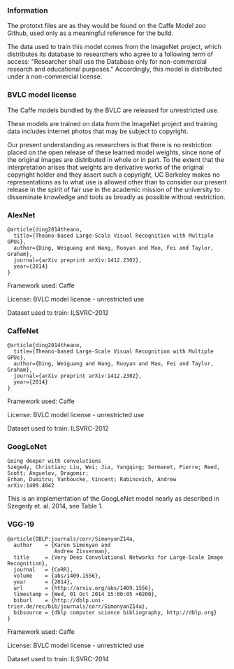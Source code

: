### Information

The prototxt files are as they would be found on the Caffe Model zoo Github, used only as a meaningful reference for the build.

The data used to train this model comes from the ImageNet project, which distributes its database to researchers who agree to a following term of access: "Researcher shall use the Database only for non-commercial research and educational purposes." Accordingly, this model is distributed under a non-commercial license.

### BVLC model license

The Caffe models bundled by the BVLC are released for unrestricted use.

These models are trained on data from the ImageNet project and training data includes internet photos that may be subject to copyright.

Our present understanding as researchers is that there is no restriction placed on the open release of these learned model weights, since none of the original images are distributed in whole or in part. To the extent that the interpretation arises that weights are derivative works of the original copyright holder and they assert such a copyright, UC Berkeley makes no representations as to what use is allowed other than to consider our present release in the spirit of fair use in the academic mission of the university to disseminate knowledge and tools as broadly as possible without restriction.

### AlexNet

    @article{ding2014theano,
      title={Theano-based Large-Scale Visual Recognition with Multiple GPUs},
      author={Ding, Weiguang and Wang, Ruoyan and Mao, Fei and Taylor, Graham},
      journal={arXiv preprint arXiv:1412.2302},
      year={2014}
    }

Framework used: Caffe

License: BVLC model license - unrestricted use

Dataset used to train: ILSVRC-2012

### CaffeNet

    @article{ding2014theano,
      title={Theano-based Large-Scale Visual Recognition with Multiple GPUs},
      author={Ding, Weiguang and Wang, Ruoyan and Mao, Fei and Taylor, Graham},
      journal={arXiv preprint arXiv:1412.2302},
      year={2014}
    }

Framework used: Caffe

License: BVLC model license - unrestricted use

Dataset used to train: ILSVRC-2012

### GoogLeNet

    Going deeper with convolutions
    Szegedy, Christian; Liu, Wei; Jia, Yangqing; Sermanet, Pierre; Reed, Scott; Anguelov, Dragomir;
    Erhan, Dumitru; Vanhoucke, Vincent; Rabinovich, Andrew
    arXiv:1409.4842

This is an implementation of the GoogLeNet model nearly as described in Szegedy et. al. 2014, see Table 1.

### VGG-19

    @article{DBLP:journals/corr/SimonyanZ14a,
      author    = {Karen Simonyan and
                   Andrew Zisserman},
      title     = {Very Deep Convolutional Networks for Large-Scale Image Recognition},
      journal   = {CoRR},
      volume    = {abs/1409.1556},
      year      = {2014},
      url       = {http://arxiv.org/abs/1409.1556},
      timestamp = {Wed, 01 Oct 2014 15:00:05 +0200},
      biburl    = {http://dblp.uni-trier.de/rec/bib/journals/corr/SimonyanZ14a},
      bibsource = {dblp computer science bibliography, http://dblp.org}
    }

Framework used: Caffe

License: BVLC model license - unrestricted use

Dataset used to train: ILSVRC-2014


